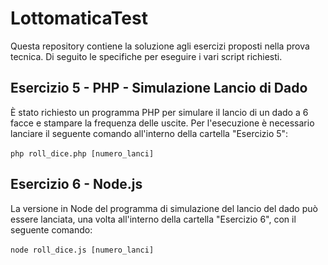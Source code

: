 # LottomaticaTest
Questa repository contiene la soluzione agli esercizi proposti nella prova tecnica. Di seguito le specifiche per eseguire i vari script richiesti.

## Esercizio 5 - PHP - Simulazione Lancio di Dado
È stato richiesto un programma PHP per simulare il lancio di un dado a 6 facce e stampare la frequenza delle uscite.
Per l'esecuzione è necessario lanciare il seguente comando all'interno della cartella "Esercizio 5":<br/><br/>
`php roll_dice.php [numero_lanci]`

## Esercizio 6 - Node.js
La versione in Node del programma di simulazione del lancio del dado può essere lanciata, una volta all'interno della cartella "Esercizio 6", con il seguente comando:<br/><br/>
`node roll_dice.js [numero_lanci]`
